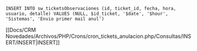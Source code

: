 `INSERT INTO sw_ticketsObservaciones (id, ticket_id, fecha, hora, usuario, detalle) VALUES (NULL, $id_ticket, '$date', '$hour', 'Sistemas', 'Envio primer mail anul')`

[[Docs/CRM Novedades/Archivos/PHP/Crons/cron_tickets_anulacion.php/Consultas/INSERT/INSERT|INSERT]]